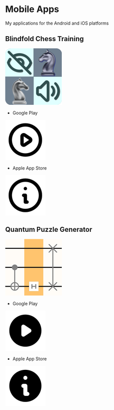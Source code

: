 # Mobile Apps
My applications for the Android and iOS platforms

## Blindfold Chess Training

![](images/bct.png)

* Google Play
  
[![Foo](images/play_light.png)](https://play.google.com/store/apps/details?id=com.github.mrdimosthenis.blindfoldchesstraining)

* Apple App Store

[![Foo](images/info_light.png)](https://apps.apple.com/us/app/apple-store/id1553271236)

## Quantum Puzzle Generator

![](images/qpg.png)

* Google Play

[![Foo](images/play_dark.png)](https://play.google.com/store/apps/details?id=com.github.mrdimosthenis.quantumpuzzlegenerator)

* Apple App Store

[![Foo](images/info_dark.png)](https://apps.apple.com/us/app/quantum-puzzle-generator/id1551795039)
